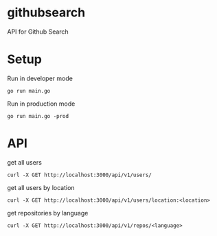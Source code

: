 # githubsearch

API for Github Search

# Setup

Run in developer mode
```
go run main.go
```

Run in production mode
```
go run main.go -prod
```

# API

get all users
```
curl -X GET http://localhost:3000/api/v1/users/
```

get all users by location
```
curl -X GET http://localhost:3000/api/v1/users/location:<location>
```

get repositories by language
```
curl -X GET http://localhost:3000/api/v1/repos/<language>
```
